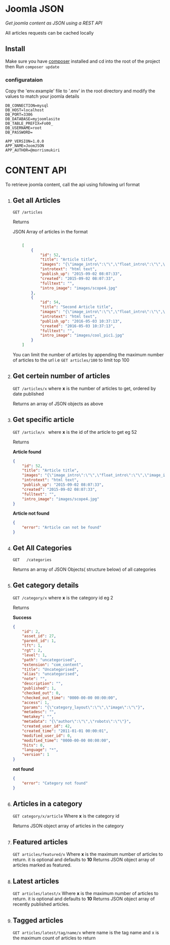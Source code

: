 # **Joomla JSON** 
*Get joomla content as JSON using a REST API*

All articles requests can be cached locally

## Install
Make sure you have [composer](https://getcomposer.org/) installed and 
cd into the root of the project then Run `composer update`

### configurataion
Copy the 'env.example' file to '.env' in the root directory and modify the values to match your joomla details
```
DB_CONNECTION=mysql
DB_HOST=localhost
DB_PORT=3306
DB_DATABASE=myjoomlasite
DB_TABLE_PREFIX=Fo00_
DB_USERNAME=root
DB_PASSWORD=

APP_VERSION=1.0.0
APP_NAME=JoomJSON
APP_AUTHOR=@morrismukiri
```
# CONTENT API
To retrieve joomla content, call the api using following url format

1. ## Get all Articles
    `GET /articles`

    Returns

    JSON Array of articles in the format
    ```JSON

        [
            {
                "id": 52,
                "title": "Article title",
                "images": "{\"image_intro\":\"\",\"float_intro\":\"\",\"image_intro_alt\":\"\",\"image_intro_caption\":\"\",\"image_fulltext\":\"\",\"float_fulltext\":\"\",\"image_fulltext_alt\":\"\",\"image_fulltext_caption\":\"\"}",
                "introtext": "html text",
                "publish_up": "2015-09-02 08:07:33",
                "created": "2015-09-02 08:07:33",
                "fulltext": "",
                "intro_image": "images/scope4.jpg"
            },
            {
                "id": 54,
                "title": "Second Article title",
                "images": "{\"image_intro\":\"\",\"float_intro\":\"\",\"image_intro_alt\":\"\",\"image_intro_caption\":\"\",\"image_fulltext\":\"\",\"float_fulltext\":\"\",\"image_fulltext_alt\":\"\",\"image_fulltext_caption\":\"\"}",
                "introtext": "html text",
                "publish_up": "2016-05-03 10:37:13",
                "created": "2016-05-03 10:37:13",
                "fulltext": "",
                "intro_image": "images/cool_pic1.jpg"
            }
        ]

    ```

    You can limit the number of articles by appending the maximum number of articles to the url i.e `GET articles/100` to limit top 100

2. ## Get certein number of articles
    `GET /articles/x`  where **x** is the number of articles to get, ordered by date published

    Returns an array of JSON objects as above
3. ## Get specific article
    `GET /article/x `  where **x** is the id of the article to get eg 52

    Returns

    **Article found**
    ```JSON
    {
        "id": 52,
        "title": "Article title",
        "images": "{\"image_intro\":\"\",\"float_intro\":\"\",\"image_intro_alt\":\"\",\"image_intro_caption\":\"\",\"image_fulltext\":\"\",\"float_fulltext\":\"\",\"image_fulltext_alt\":\"\",\"image_fulltext_caption\":\"\"}",
        "introtext": "html text",
        "publish_up": "2015-09-02 08:07:33",
        "created": "2015-09-02 08:07:33",
        "fulltext": "",
        "intro_image": "images/scope4.jpg"
    }
    ```

    **Article not found**
    ```JSON
    {
        "error": "Article can not be found"
    }
    ```

4. ## Get All Categories
    `GET   /categories`

    Returns an array of JSON Objects( structure below) of all categories

5. ## Get category details
    `GET /category/x` where **x** is the category id eg 2

    Returns
        
    **Success**
    ```JSON
    {
        "id": 2,
        "asset_id": 27,
        "parent_id": 1,
        "lft": 1,
        "rgt": 2,
        "level": 1,
        "path": "uncategorised",
        "extension": "com_content",
        "title": "Uncategorised",
        "alias": "uncategorised",
        "note": "",
        "description": "",
        "published": 1,
        "checked_out": 0,
        "checked_out_time": "0000-00-00 00:00:00",
        "access": 1,
        "params": "{\"category_layout\":\"\",\"image\":\"\"}",
        "metadesc": "",
        "metakey": "",
        "metadata": "{\"author\":\"\",\"robots\":\"\"}",
        "created_user_id": 42,
        "created_time": "2011-01-01 00:00:01",
        "modified_user_id": 0,
        "modified_time": "0000-00-00 00:00:00",
        "hits": 0,
        "language": "*",
        "version": 1
    }
    ```
    **not found**
    ```JSON
    {
        "error": "Category not found"
    }
    ```
    
6. ## Articles in a category

    `GET category/x/article` Where **x** is the category id
    
    Returns JSON object array of articles in the category

7. ## Featured articles

    `GET articles/featured/x` Where **x** is the maximum number of articles to return. it is optional and defaults to **10**
    Returns JSON object array of articles marked as featured.

8. ## Latest articles

    `GET articles/latest/x` Where **x** is the maximum number of articles to return. it is optional and defaults to **10**
    Returns JSON object array of recently published articles.

9. ## Tagged articles
    `GET articles/latest/tag/name/x` where name is the tag name and x is the maximum count of articles to return
